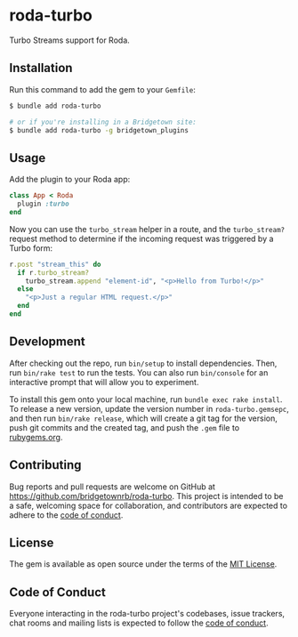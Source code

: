 # roda-turbo

Turbo Streams support for Roda.

## Installation

Run this command to add the gem to your `Gemfile`:

```sh
$ bundle add roda-turbo

# or if you're installing in a Bridgetown site:
$ bundle add roda-turbo -g bridgetown_plugins
```

## Usage

Add the plugin to your Roda app:

```rb
class App < Roda
  plugin :turbo
end
```

Now you can use the `turbo_stream` helper in a route, and the `turbo_stream?` request method to determine if the incoming request was triggered by a Turbo form:

```rb
r.post "stream_this" do
  if r.turbo_stream?
    turbo_stream.append "element-id", "<p>Hello from Turbo!</p>"
  else
    "<p>Just a regular HTML request.</p>"
  end
end
```

## Development

After checking out the repo, run `bin/setup` to install dependencies. Then, run `bin/rake test` to run the tests. You can also run `bin/console` for an interactive prompt that will allow you to experiment.

To install this gem onto your local machine, run `bundle exec rake install`. To release a new version, update the version number in `roda-turbo.gemsepc`, and then run `bin/rake release`, which will create a git tag for the version, push git commits and the created tag, and push the `.gem` file to [rubygems.org](https://rubygems.org).

## Contributing

Bug reports and pull requests are welcome on GitHub at https://github.com/bridgetownrb/roda-turbo. This project is intended to be a safe, welcoming space for collaboration, and contributors are expected to adhere to the [code of conduct](https://github.com/bridgetownrb/roda-turbo/blob/main/CODE_OF_CONDUCT.md).

## License

The gem is available as open source under the terms of the [MIT License](https://opensource.org/licenses/MIT).

## Code of Conduct

Everyone interacting in the roda-turbo project's codebases, issue trackers, chat rooms and mailing lists is expected to follow the [code of conduct](https://github.com/bridgetownrb/roda-turbo/blob/main/CODE_OF_CONDUCT.md).
